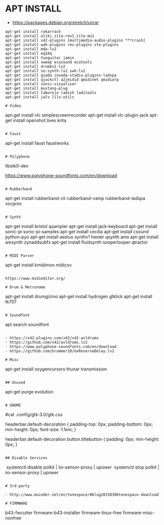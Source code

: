 # APT INSTALL

- https://packages.debian.org/stretch/unrar

```
apt-get install rakarrack 
apt-get install aliki zita-rev1 zita-mu1
apt-get install x42-plugins [multimedia-audio-plugins ***crash] 
apt-get install wah-plugins rev-plugins ste-plugins
apt-get install mda-lv2
apt-get install eq10q
apt-get install tuxguitar jamin
apt-get install sweep ecasound ecatools
apt-get install drumkv1-lv2 
apt-get install so-synth-lv2 swh-lv2
apt-get install giada invada-studio-plugins-ladspa
apt-get install qjackctl a2jmidid qmidinet qmidiarp
apt-get install sonic-visualiser 
apt-get install mustang-plug
apt-get install laborejo ladish laditools
apt-get install jalv lilv-utils 

# Video

```
apt-get install vlc simplescreenrecorder
apt-get install vlc-plugin-jack
apt-get install openshot lives krita
```

# Faust

```
apt-get install faust faustworks
```

# Polyphone

```
libstk0-dev 

https://www.polyphone-soundfonts.com/en/download
```

# Rubberband

```
apt-get install rubberband-cli rubberband-vamp rubberband-ladspa vocproc
```

# Synth

```
apt-get install bristol qsampler
apt-get install jack-keyboard
apt-get install sonic-pi sonic-pi-samples
apt-get install cecilia
apt-get install csound python-pyo
apt-get install aeolus synthv1 hexter qsynth ams
apt-get install amsynth zynaddsubfx
apt-get install fluidsynth sooperlooper qtractor
```

# MIDI Parser

```
apt-get install kmidimon midicsv
```

https://www.midieditor.org/

# Drum & Metronome

```
apt-get install drumgizmo
apt-get install hydrogen gtklick
apt-get install tk707
```

# Soundfont

```
apt search soundfont
```

- https://x42-plugins.com/x42/x42-avldrums
- https://github.com/x42/avldrums.lv2
- https://www.polyphone-soundfonts.com/en/download
- https://github.com/brummer10/GxReverseDelay.lv2

# Misc

```
apt-get install oxygencursors thunar transmission
```

## Unused

```
apt-get purge evolution
```

# GNOME

```
#cat .config/gtk-3.0/gtk.css 

headerbar.default-decoration {
  padding-top: 0px;
  padding-bottom: 0px;
  min-height: 0px;
  font-size: 1.1em;
}

headerbar.default-decoration button.titlebutton {
  padding: 0px;
  min-height: 0px;
}
```

## Disable Services

```
 systemctl disable polkit | iio-sensor-proxy | upower
 systemctl stop polkit | iio-sensor-proxy | upower
 ```

# 3rd-party

- http://www.mucoder.net/en/tonespace/#blog20150306tonespace-download

# FIRMWARE

```
b43-fwcutter
firmware-b43-installer
firmware-linux-free 
firmware-misc-nonfree
```

